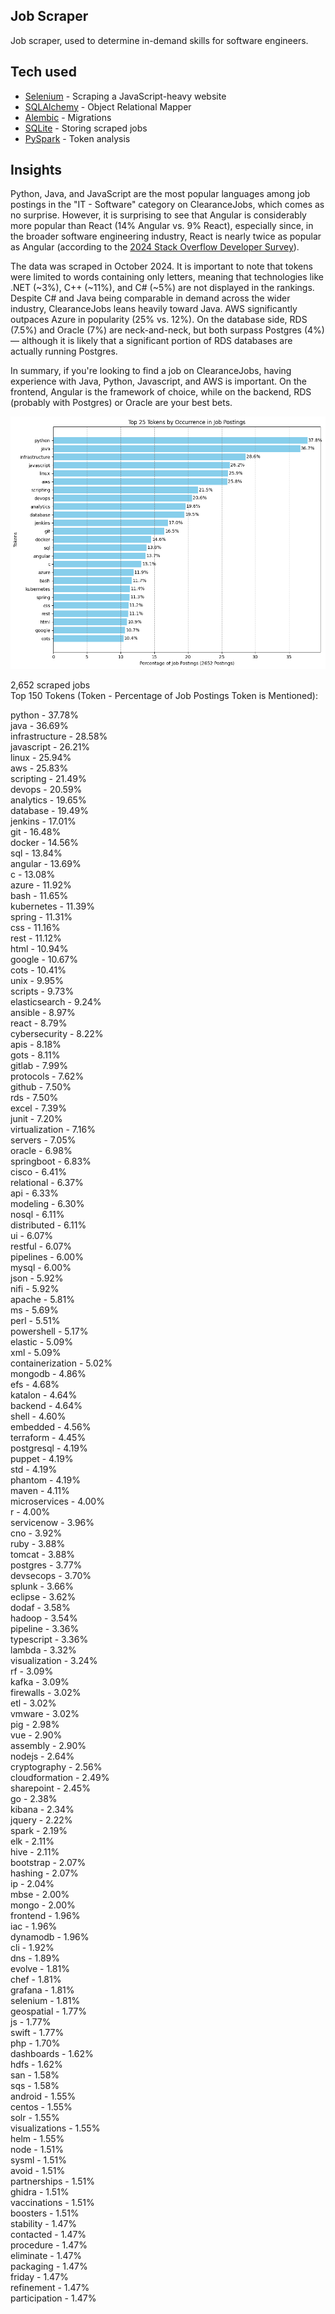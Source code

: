## Job Scraper
Job scraper, used to determine in-demand skills for software engineers.

## Tech used
* [Selenium](https://www.selenium.dev/) - Scraping a JavaScript-heavy website
* [SQLAlchemy](https://www.sqlalchemy.org/) - Object Relational Mapper
* [Alembic](https://alembic.sqlalchemy.org/en/latest/) - Migrations
* [SQLite](https://www.sqlite.org/) - Storing scraped jobs
* [PySpark](https://spark.apache.org/docs/latest/api/python/index.html) - Token analysis

## Insights

Python, Java, and JavaScript are the most popular languages among job postings in the "IT - Software" category on ClearanceJobs, which comes as no surprise. However, it is surprising to see that Angular is considerably more popular than React (14% Angular vs. 9% React), especially since, in the broader software engineering industry, React is nearly twice as popular as Angular (according to the [2024 Stack Overflow Developer Survey](https://survey.stackoverflow.co/2024/technology#most-popular-technologies-webframe-prof)).

The data was scraped in October 2024. It is important to note that tokens were limited to words containing only letters, meaning that technologies like .NET (~3%), C++ (~11%), and C# (~5%) are not displayed in the rankings. Despite C# and Java being comparable in demand across the wider industry, ClearanceJobs leans heavily toward Java. AWS significantly outpaces Azure in popularity (25% vs. 12%). On the database side, RDS (7.5%) and Oracle (7%) are neck-and-neck, but both surpass Postgres (4%) — although it is likely that a significant portion of RDS databases are actually running Postgres.

In summary, if you're looking to find a job on ClearanceJobs, having experience with Java, Python, Javascript, and AWS is important. On the frontend, Angular is the framework of choice, while on the backend, RDS (probably with Postgres) or Oracle are your best bets.

![Unigrams](./unigrams.png)

2,652 scraped jobs <br>
Top 150 Tokens (Token - Percentage of Job Postings Token is Mentioned):

python - 37.78%<br>
java - 36.69%<br>
infrastructure - 28.58%<br>
javascript - 26.21%<br>
linux - 25.94%<br>
aws - 25.83%<br>
scripting - 21.49%<br>
devops - 20.59%<br>
analytics - 19.65%<br>
database - 19.49%<br>
jenkins - 17.01%<br>
git - 16.48%<br>
docker - 14.56%<br>
sql - 13.84%<br>
angular - 13.69%<br>
c - 13.08%<br>
azure - 11.92%<br>
bash - 11.65%<br>
kubernetes - 11.39%<br>
spring - 11.31%<br>
css - 11.16%<br>
rest - 11.12%<br>
html - 10.94%<br>
google - 10.67%<br>
cots - 10.41%<br>
unix - 9.95%<br>
scripts - 9.73%<br>
elasticsearch - 9.24%<br>
ansible - 8.97%<br>
react - 8.79%<br>
cybersecurity - 8.22%<br>
apis - 8.18%<br>
gots - 8.11%<br>
gitlab - 7.99%<br>
protocols - 7.62%<br>
github - 7.50%<br>
rds - 7.50%<br>
excel - 7.39%<br>
junit - 7.20%<br>
virtualization - 7.16%<br>
servers - 7.05%<br>
oracle - 6.98%<br>
springboot - 6.83%<br>
cisco - 6.41%<br>
relational - 6.37%<br>
api - 6.33%<br>
modeling - 6.30%<br>
nosql - 6.11%<br>
distributed - 6.11%<br>
ui - 6.07%<br>
restful - 6.07%<br>
pipelines - 6.00%<br>
mysql - 6.00%<br>
json - 5.92%<br>
nifi - 5.92%<br>
apache - 5.81%<br>
ms - 5.69%<br>
perl - 5.51%<br>
powershell - 5.17%<br>
elastic - 5.09%<br>
xml - 5.09%<br>
containerization - 5.02%<br>
mongodb - 4.86%<br>
efs - 4.68%<br>
katalon - 4.64%<br>
backend - 4.64%<br>
shell - 4.60%<br>
embedded - 4.56%<br>
terraform - 4.45%<br>
postgresql - 4.19%<br>
puppet - 4.19%<br>
std - 4.19%<br>
phantom - 4.19%<br>
maven - 4.11%<br>
microservices - 4.00%<br>
r - 4.00%<br>
servicenow - 3.96%<br>
cno - 3.92%<br>
ruby - 3.88%<br>
tomcat - 3.88%<br>
postgres - 3.77%<br>
devsecops - 3.70%<br>
splunk - 3.66%<br>
eclipse - 3.62%<br>
dodaf - 3.58%<br>
hadoop - 3.54%<br>
pipeline - 3.36%<br>
typescript - 3.36%<br>
lambda - 3.32%<br>
visualization - 3.24%<br>
rf - 3.09%<br>
kafka - 3.09%<br>
firewalls - 3.02%<br>
etl - 3.02%<br>
vmware - 3.02%<br>
pig - 2.98%<br>
vue - 2.90%<br>
assembly - 2.90%<br>
nodejs - 2.64%<br>
cryptography - 2.56%<br>
cloudformation - 2.49%<br>
sharepoint - 2.45%<br>
go - 2.38%<br>
kibana - 2.34%<br>
jquery - 2.22%<br>
spark - 2.19%<br>
elk - 2.11%<br>
hive - 2.11%<br>
bootstrap - 2.07%<br>
hashing - 2.07%<br>
ip - 2.04%<br>
mbse - 2.00%<br>
mongo - 2.00%<br>
frontend - 1.96%<br>
iac - 1.96%<br>
dynamodb - 1.96%<br>
cli - 1.92%<br>
dns - 1.89%<br>
evolve - 1.81%<br>
chef - 1.81%<br>
grafana - 1.81%<br>
selenium - 1.81%<br>
geospatial - 1.77%<br>
js - 1.77%<br>
swift - 1.77%<br>
php - 1.70%<br>
dashboards - 1.62%<br>
hdfs - 1.62%<br>
san - 1.58%<br>
sqs - 1.58%<br>
android - 1.55%<br>
centos - 1.55%<br>
solr - 1.55%<br>
visualizations - 1.55%<br>
helm - 1.55%<br>
node - 1.51%<br>
sysml - 1.51%<br>
avoid - 1.51%<br>
partnerships - 1.51%<br>
ghidra - 1.51%<br>
vaccinations - 1.51%<br>
boosters - 1.51%<br>
stability - 1.47%<br>
contacted - 1.47%<br>
procedure - 1.47%<br>
eliminate - 1.47%<br>
packaging - 1.47%<br>
friday - 1.47%<br>
refinement - 1.47%<br>
participation - 1.47%<br>